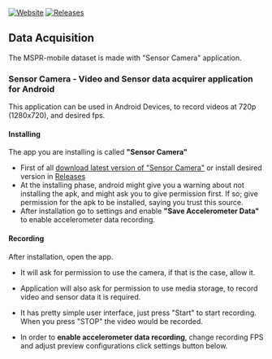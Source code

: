 [![Website](https://yusufhanoglu.github.io/svg/website3.png)](https://yusufhanoglu.github.io/home.html)
[![Releases](https://yusufhanoglu.github.io/svg/releases1.png)](https://github.com/yusufhanoglu/SensorCamera/releases)

## Data Acquisition

The MSPR-mobile dataset is made with "Sensor Camera" application.

### Sensor Camera - Video and Sensor data acquirer application for Android

This application can be used in Android Devices, to record videos at 720p (1280x720), and desired fps.

#### Installing

The app you are installing is called **"Sensor Camera"**
- First of all [download latest version of "Sensor Camera"](https://github.com/yusufhanoglu/SensorCamera/releases/tag/S1.71) or install desired version in [Releases](https://github.com/yusufhanoglu/SensorCamera/releases)
- At the installing phase, android might give you a warning about not installing the apk, and might ask you to give permission first. If so; give permission for the apk to be installed, saying you trust this source.
- After installation go to settings and enable **"Save Accelerometer Data"** to enable accelerometer data recording.
#### Recording

After installation, open the app.

- It will ask for permission to use the camera, if that is the case, allow it.
- Application will also ask for permission to use media storage, to record video and sensor data it is required.

- It has pretty simple user interface, just press "Start" to start recording. When you press "STOP" the video would be recorded.
- In order to **enable accelerometer data recording**, change recording FPS and adjust preview configurations click settings button below.
